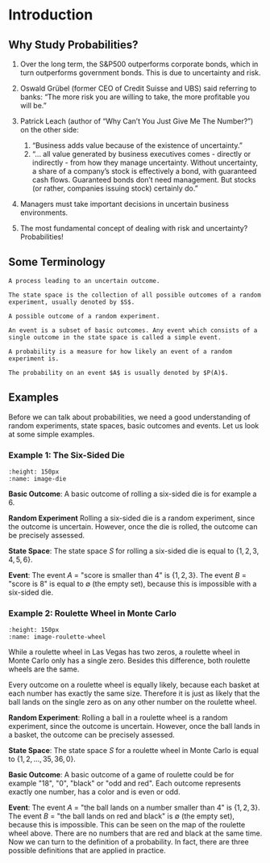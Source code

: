 # Introduction

## Why Study Probabilities?
1. Over the long term, the S&P500 outperforms corporate bonds, which in turn
outperforms government bonds. This is due to uncertainty and risk.

2. Oswald Grübel (former CEO of Credit Suisse and UBS) said referring to banks:
“The more risk you are willing to take, the more profitable you will be.”

3. Patrick Leach (author of “Why Can’t You Just Give Me The Number?”) on the
other side:
    1. “Business adds value because of the existence of uncertainty.”
    2. “... all value generated by business executives comes - directly or
indirectly - from how they manage uncertainty. Without uncertainty, a share of a
company’s stock is effectively a bond, with guaranteed cash flows. Guaranteed
bonds don’t need management. But stocks (or rather, companies issuing stock)
certainly do.”
4. Managers must take important decisions in uncertain business environments.
5. The most fundamental concept of dealing with risk and uncertainty?
Probabilities!

## Some Terminology

```{admonition} Random Experiment
A process leading to an uncertain outcome.
```

```{admonition} State Space
The state space is the collection of all possible outcomes of a random experiment, usually denoted by $S$.
```

```{admonition} Basic Outcome
A possible outcome of a random experiment.
```

```{admonition} Event
An event is a subset of basic outcomes. Any event which consists of a single outcome in the state space is called a simple event.
```

```{admonition} Probability
A probability is a measure for how likely an event of a random experiment is.
```

```{hint}
The probability on an event $A$ is usually denoted by $P(A)$.
```

## Examples

Before we can talk about probabilities, we need a good understanding of random
experiments, state spaces, basic outcomes and events. Let us look at some
simple examples.

### Example 1: The Six-Sided Die

```{image} images/die.jpg
:height: 150px
:name: image-die
```

**Basic Outcome**: A basic outcome of rolling a six-sided die is for example a 6.

**Random Experiment** Rolling a six-sided die is a random experiment, since the outcome is uncertain. However, once the die is rolled, the outcome can be precisely assessed.


**State Space**: The state space $S$ for rolling a six-sided die is equal to $\{1, 2, 3, 4, 5, 6 \}$.


**Event**: The event $A$ = "score is smaller than 4" is $\{1, 2, 3\}$. The event
$B$ = "score is 8" is equal to $\emptyset$ (the empty set), because this is impossible with a six-sided die.

### Example 2: Roulette Wheel in Monte Carlo


```{image} images/roulette-wheel.jpg
:height: 150px
:name: image-roulette-wheel
```


While a roulette wheel in Las Vegas has two zeros, a roulette wheel in Monte Carlo only has a single zero. Besides this difference, both roulette wheels are the same.

Every outcome on a roulette wheel is equally likely, because each basket at each number has exactly the same size. Therefore it is just as likely that the ball lands on the single zero as on any other number on the roulette wheel.

**Random Experiment**: Rolling a ball in a roulette wheel is a random experiment, since the outcome is uncertain. However, once the ball lands in a basket, the outcome can be precisely assessed.

**State Space**: The state space $S$ for a roulette wheel in Monte Carlo is equal to $\{1, 2, ..., 35, 36, 0\}$.

**Basic Outcome**: A basic outcome of a game of roulette could be for example "18", "0", "black" or "odd and red". Each outcome represents exactly one number, has a color and is even or odd.

**Event**: The event $A$ = "the ball lands on a number smaller than 4" is $\{1, 2, 3\}$. The event
$B$ = "the ball lands on red and black" is $\emptyset$ (the empty set), because this is impossible. This can be seen on the map of the roulette wheel above. There are no numbers that are red and black at the same time. Now we can turn to the definition of a probability. In fact, there are three possible definitions that are applied in practice.
